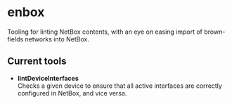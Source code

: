 # enbox

Tooling for linting NetBox contents, with an eye on easing import of brown-fields networks into NetBox.

## Current tools

- **lintDeviceInterfaces**  
  Checks a given device to ensure that all active interfaces are correctly configured in NetBox, and vice versa.
